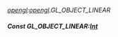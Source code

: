 _[opengl](../../modules/opengl/opengl-module.md):[opengl](../../modules/opengl/opengl-module.md).GL\_OBJECT\_LINEAR_
##### Const GL\_OBJECT\_LINEAR:[Int](../../modules/wonkey/wonkey-types-int.md)
